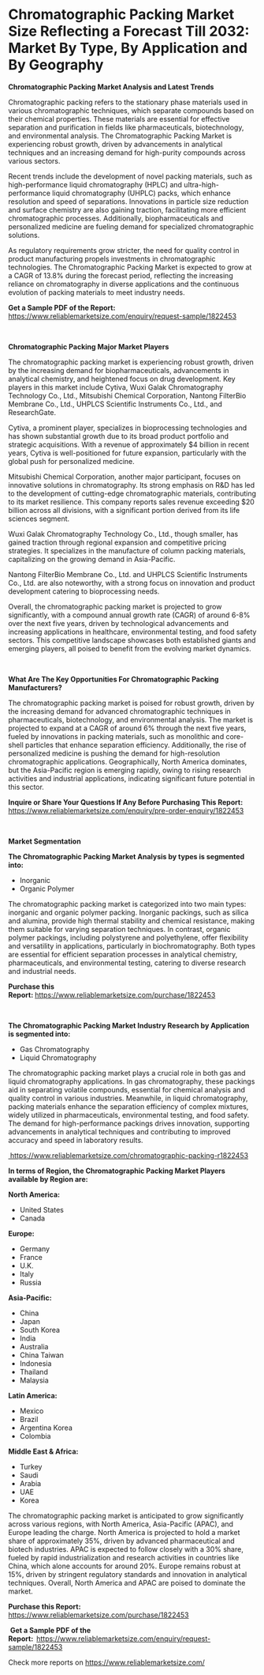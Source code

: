<p><h1>Chromatographic Packing Market Size Reflecting a Forecast Till 2032: Market By Type, By Application and By Geography</h1></p><p><strong>Chromatographic Packing Market Analysis and Latest Trends</strong></p>
<p><p>Chromatographic packing refers to the stationary phase materials used in various chromatographic techniques, which separate compounds based on their chemical properties. These materials are essential for effective separation and purification in fields like pharmaceuticals, biotechnology, and environmental analysis. The Chromatographic Packing Market is experiencing robust growth, driven by advancements in analytical techniques and an increasing demand for high-purity compounds across various sectors.</p><p>Recent trends include the development of novel packing materials, such as high-performance liquid chromatography (HPLC) and ultra-high-performance liquid chromatography (UHPLC) packs, which enhance resolution and speed of separations. Innovations in particle size reduction and surface chemistry are also gaining traction, facilitating more efficient chromatographic processes. Additionally, biopharmaceuticals and personalized medicine are fueling demand for specialized chromatographic solutions.</p><p>As regulatory requirements grow stricter, the need for quality control in product manufacturing propels investments in chromatographic technologies. The Chromatographic Packing Market is expected to grow at a CAGR of 13.8% during the forecast period, reflecting the increasing reliance on chromatography in diverse applications and the continuous evolution of packing materials to meet industry needs.</p></p>
<p><strong>Get a Sample PDF of the Report:&nbsp;</strong> <a href="https://www.reliablemarketsize.com/enquiry/request-sample/1822453?utm_campaign=2230&utm_medium=2&utm_source=Github&utm_content=ia&utm_term=03022025&utm_id=chromatographic-packing">https://www.reliablemarketsize.com/enquiry/request-sample/1822453</a></p>
<p>&nbsp;</p>
<p><strong>Chromatographic Packing Major Market Players</strong></p>
<p><p>The chromatographic packing market is experiencing robust growth, driven by the increasing demand for biopharmaceuticals, advancements in analytical chemistry, and heightened focus on drug development. Key players in this market include Cytiva, Wuxi Galak Chromatography Technology Co., Ltd., Mitsubishi Chemical Corporation, Nantong FilterBio Membrane Co., Ltd., UHPLCS Scientific Instruments Co., Ltd., and ResearchGate.</p><p>Cytiva, a prominent player, specializes in bioprocessing technologies and has shown substantial growth due to its broad product portfolio and strategic acquisitions. With a revenue of approximately $4 billion in recent years, Cytiva is well-positioned for future expansion, particularly with the global push for personalized medicine.</p><p>Mitsubishi Chemical Corporation, another major participant, focuses on innovative solutions in chromatography. Its strong emphasis on R&D has led to the development of cutting-edge chromatographic materials, contributing to its market resilience. This company reports sales revenue exceeding $20 billion across all divisions, with a significant portion derived from its life sciences segment.</p><p>Wuxi Galak Chromatography Technology Co., Ltd., though smaller, has gained traction through regional expansion and competitive pricing strategies. It specializes in the manufacture of column packing materials, capitalizing on the growing demand in Asia-Pacific.</p><p>Nantong FilterBio Membrane Co., Ltd. and UHPLCS Scientific Instruments Co., Ltd. are also noteworthy, with a strong focus on innovation and product development catering to bioprocessing needs.</p><p>Overall, the chromatographic packing market is projected to grow significantly, with a compound annual growth rate (CAGR) of around 6-8% over the next five years, driven by technological advancements and increasing applications in healthcare, environmental testing, and food safety sectors. This competitive landscape showcases both established giants and emerging players, all poised to benefit from the evolving market dynamics.</p></p>
<p>&nbsp;</p>
<p><strong>What Are The Key Opportunities For Chromatographic Packing Manufacturers?</strong></p>
<p><p>The chromatographic packing market is poised for robust growth, driven by the increasing demand for advanced chromatographic techniques in pharmaceuticals, biotechnology, and environmental analysis. The market is projected to expand at a CAGR of around 6% through the next five years, fueled by innovations in packing materials, such as monolithic and core-shell particles that enhance separation efficiency. Additionally, the rise of personalized medicine is pushing the demand for high-resolution chromatographic applications. Geographically, North America dominates, but the Asia-Pacific region is emerging rapidly, owing to rising research activities and industrial applications, indicating significant future potential in this sector.</p></p>
<p><strong>Inquire or Share Your Questions If Any Before Purchasing This Report:</strong> <a href="https://www.reliablemarketsize.com/enquiry/pre-order-enquiry/1822453?utm_campaign=2230&utm_medium=2&utm_source=Github&utm_content=ia&utm_term=03022025&utm_id=chromatographic-packing">https://www.reliablemarketsize.com/enquiry/pre-order-enquiry/1822453</a></p>
<p>&nbsp;</p>
<p><strong>Market Segmentation</strong></p>
<p><strong>The Chromatographic Packing Market Analysis by types is segmented into:</strong></p>
<p><ul><li>Inorganic</li><li>Organic Polymer</li></ul></p>
<p><p>The chromatographic packing market is categorized into two main types: inorganic and organic polymer packing. Inorganic packings, such as silica and alumina, provide high thermal stability and chemical resistance, making them suitable for varying separation techniques. In contrast, organic polymer packings, including polystyrene and polyethylene, offer flexibility and versatility in applications, particularly in biochromatography. Both types are essential for efficient separation processes in analytical chemistry, pharmaceuticals, and environmental testing, catering to diverse research and industrial needs.</p></p>
<p><strong>Purchase this Report:&nbsp;</strong><a href="https://www.reliablemarketsize.com/purchase/1822453?utm_campaign=2230&utm_medium=2&utm_source=Github&utm_content=ia&utm_term=03022025&utm_id=chromatographic-packing">https://www.reliablemarketsize.com/purchase/1822453</a></p>
<p>&nbsp;</p>
<p><strong>The Chromatographic Packing Market Industry Research by Application is segmented into:</strong></p>
<p><ul><li>Gas Chromatography</li><li>Liquid Chromatography</li></ul></p>
<p><p>The chromatographic packing market plays a crucial role in both gas and liquid chromatography applications. In gas chromatography, these packings aid in separating volatile compounds, essential for chemical analysis and quality control in various industries. Meanwhile, in liquid chromatography, packing materials enhance the separation efficiency of complex mixtures, widely utilized in pharmaceuticals, environmental testing, and food safety. The demand for high-performance packings drives innovation, supporting advancements in analytical techniques and contributing to improved accuracy and speed in laboratory results.</p></p>
<p><a href="https://www.reliablemarketsize.com/chromatographic-packing-r1822453?utm_campaign=2230&utm_medium=2&utm_source=Github&utm_content=ia&utm_term=03022025&utm_id=chromatographic-packing">&nbsp;https://www.reliablemarketsize.com/chromatographic-packing-r1822453</a></p>
<p><strong>In terms of Region, the Chromatographic Packing Market Players available by Region are:</strong></p>
<p>
    <p> <strong> North America: </strong>
        <ul>
            <li>United States</li>
            <li>Canada</li>
        </ul>
        </p> 
    <p> <strong> Europe: </strong>
        <ul>
            <li>Germany</li>
            <li>France</li>
            <li>U.K.</li>
            <li>Italy</li>
            <li>Russia</li>
        </ul>
        </p> 
    <p> <strong> Asia-Pacific: </strong>
        <ul>
            <li>China</li>
            <li>Japan</li>
            <li>South Korea</li>
            <li>India</li>
            <li>Australia</li>
            <li>China Taiwan</li>
            <li>Indonesia</li>
            <li>Thailand</li>
            <li>Malaysia</li>
        </ul>
        </p> 
    <p> <strong> Latin America: </strong>
        <ul>
            <li>Mexico</li>
            <li>Brazil</li>
            <li>Argentina Korea</li>
            <li>Colombia</li>
        </ul>
        </p> 
    <p> <strong> Middle East & Africa: </strong>
        <ul>
            <li>Turkey</li>
            <li>Saudi</li>
            <li>Arabia</li>
            <li>UAE</li>
            <li>Korea</li>
        </ul>
    </p>
    </p>
<p><p>The chromatographic packing market is anticipated to grow significantly across various regions, with North America, Asia-Pacific (APAC), and Europe leading the charge. North America is projected to hold a market share of approximately 35%, driven by advanced pharmaceutical and biotech industries. APAC is expected to follow closely with a 30% share, fueled by rapid industrialization and research activities in countries like China, which alone accounts for around 20%. Europe remains robust at 15%, driven by stringent regulatory standards and innovation in analytical techniques. Overall, North America and APAC are poised to dominate the market.</p></p>
<p><strong>Purchase this Report: </strong><a href="https://www.reliablemarketsize.com/purchase/1822453?utm_campaign=2230&utm_medium=2&utm_source=Github&utm_content=ia&utm_term=03022025&utm_id=chromatographic-packing">https://www.reliablemarketsize.com/purchase/1822453</a></p>
<p>&nbsp;<strong>Get a Sample PDF of the Report:&nbsp;&nbsp;</strong><a href="https://www.reliablemarketsize.com/enquiry/request-sample/1822453?utm_campaign=2230&utm_medium=2&utm_source=Github&utm_content=ia&utm_term=03022025&utm_id=chromatographic-packing">https://www.reliablemarketsize.com/enquiry/request-sample/1822453</a></p>
<p><strong></strong></p>
<p>Check more reports on <a href="https://www.reliablemarketsize.com/?utm_campaign=2230&utm_medium=2&utm_source=Github&utm_content=ia&utm_term=03022025&utm_id=chromatographic-packing">https://www.reliablemarketsize.com/</a></p>